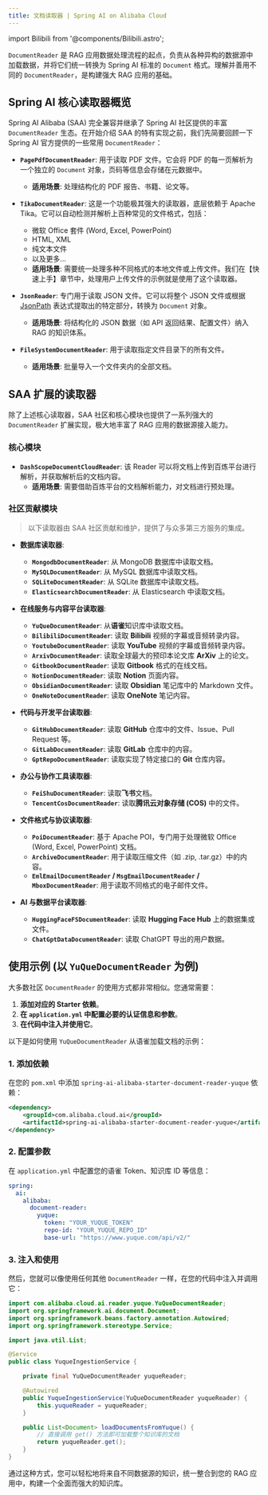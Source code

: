 ```yaml
---
title: 文档读取器 | Spring AI on Alibaba Cloud
---
```


import Bilibili from '@components/Bilibili.astro';

`DocumentReader` 是 RAG 应用数据处理流程的起点，负责从各种异构的数据源中加载数据，并将它们统一转换为 Spring AI 标准的 `Document` 格式。理解并善用不同的 `DocumentReader`，是构建强大 RAG 应用的基础。

## Spring AI 核心读取器概览

Spring AI Alibaba (SAA) 完全兼容并继承了 Spring AI 社区提供的丰富 `DocumentReader` 生态。在开始介绍 SAA 的特有实现之前，我们先简要回顾一下 Spring AI 官方提供的一些常用 `DocumentReader`：

*   **`PagePdfDocumentReader`**: 用于读取 PDF 文件。它会将 PDF 的每一页解析为一个独立的 `Document` 对象，页码等信息会存储在元数据中。
    *   **适用场景**: 处理结构化的 PDF 报告、书籍、论文等。

*   **`TikaDocumentReader`**: 这是一个功能极其强大的读取器，底层依赖于 Apache Tika。它可以自动检测并解析上百种常见的文件格式，包括：
    *   微软 Office 套件 (Word, Excel, PowerPoint)
    *   HTML, XML
    *   纯文本文件
    *   以及更多...
    *   **适用场景**: 需要统一处理多种不同格式的本地文件或上传文件。我们在【快速上手】章节中，处理用户上传文件的示例就是使用了这个读取器。

*   **`JsonReader`**: 专门用于读取 JSON 文件。它可以将整个 JSON 文件或根据 [JsonPath](https://github.com/json-path/JsonPath) 表达式提取出的特定部分，转换为 `Document` 对象。
    *   **适用场景**: 将结构化的 JSON 数据（如 API 返回结果、配置文件）纳入 RAG 的知识体系。

*   **`FileSystemDocumentReader`**: 用于读取指定文件目录下的所有文件。
    *   **适用场景**: 批量导入一个文件夹内的全部文档。

## SAA 扩展的读取器

除了上述核心读取器，SAA 社区和核心模块也提供了一系列强大的 `DocumentReader` 扩展实现，极大地丰富了 RAG 应用的数据源接入能力。

### 核心模块

*   **`DashScopeDocumentCloudReader`**: 该 Reader 可以将文档上传到百炼平台进行解析，并获取解析后的文档内容。
    *   **适用场景**: 需要借助百炼平台的文档解析能力，对文档进行预处理。

### 社区贡献模块

> 以下读取器由 SAA 社区贡献和维护，提供了与众多第三方服务的集成。

*   **数据库读取器**:
    *   **`MongodbDocumentReader`**: 从 MongoDB 数据库中读取文档。
    *   **`MySQLDocumentReader`**: 从 MySQL 数据库中读取文档。
    *   **`SQLiteDocumentReader`**: 从 SQLite 数据库中读取文档。
    *   **`ElasticsearchDocumentReader`**: 从 Elasticsearch 中读取文档。

*   **在线服务与内容平台读取器**:
    *   **`YuQueDocumentReader`**: 从**语雀**知识库中读取文档。
    *   **`BilibiliDocumentReader`**: 读取 **Bilibili** 视频的字幕或音频转录内容。
    *   **`YoutubeDocumentReader`**: 读取 **YouTube** 视频的字幕或音频转录内容。
    *   **`ArxivDocumentReader`**: 读取全球最大的预印本论文库 **ArXiv** 上的论文。
    *   **`GitbookDocumentReader`**: 读取 **Gitbook** 格式的在线文档。
    *   **`NotionDocumentReader`**: 读取 **Notion** 页面内容。
    *   **`ObsidianDocumentReader`**: 读取 **Obsidian** 笔记库中的 Markdown 文件。
    *   **`OneNoteDocumentReader`**: 读取 **OneNote** 笔记内容。

*   **代码与开发平台读取器**:
    *   **`GitHubDocumentReader`**: 读取 **GitHub** 仓库中的文件、Issue、Pull Request 等。
    *   **`GitLabDocumentReader`**: 读取 **GitLab** 仓库中的内容。
    *   **`GptRepoDocumentReader`**: 读取实现了特定接口的 **Git** 仓库内容。

*   **办公与协作工具读取器**:
    *   **`FeiShuDocumentReader`**: 读取**飞书**文档。
    *   **`TencentCosDocumentReader`**: 读取**腾讯云对象存储 (COS)** 中的文件。

*   **文件格式与协议读取器**:
    *   **`PoiDocumentReader`**: 基于 Apache POI，专门用于处理微软 Office (Word, Excel, PowerPoint) 文档。
    *   **`ArchiveDocumentReader`**: 用于读取压缩文件（如 .zip, .tar.gz）中的内容。
    *   **`EmlEmailDocumentReader` / `MsgEmailDocumentReader` / `MboxDocumentReader`**: 用于读取不同格式的电子邮件文件。

*   **AI 与数据平台读取器**:
    *   **`HuggingFaceFSDocumentReader`**: 读取 **Hugging Face Hub** 上的数据集或文件。
    *   **`ChatGptDataDocumentReader`**: 读取 ChatGPT 导出的用户数据。

## 使用示例 (以 `YuQueDocumentReader` 为例)

大多数社区 `DocumentReader` 的使用方式都非常相似。您通常需要：

1.  **添加对应的 Starter 依赖**。
2.  **在 `application.yml` 中配置必要的认证信息和参数**。
3.  **在代码中注入并使用它**。

以下是如何使用 `YuQueDocumentReader` 从语雀加载文档的示例：

### 1. 添加依赖

在您的 `pom.xml` 中添加 `spring-ai-alibaba-starter-document-reader-yuque` 依赖：

```xml
<dependency>
    <groupId>com.alibaba.cloud.ai</groupId>
    <artifactId>spring-ai-alibaba-starter-document-reader-yuque</artifactId>
</dependency>
```

### 2. 配置参数

在 `application.yml` 中配置您的语雀 Token、知识库 ID 等信息：

```yaml
spring:
  ai:
    alibaba:
      document-reader:
        yuque:
          token: "YOUR_YUQUE_TOKEN"
          repo-id: "YOUR_YUQUE_REPO_ID"
          base-url: "https://www.yuque.com/api/v2/"
```

### 3. 注入和使用

然后，您就可以像使用任何其他 `DocumentReader` 一样，在您的代码中注入并调用它：

```java
import com.alibaba.cloud.ai.reader.yuque.YuQueDocumentReader;
import org.springframework.ai.document.Document;
import org.springframework.beans.factory.annotation.Autowired;
import org.springframework.stereotype.Service;

import java.util.List;

@Service
public class YuqueIngestionService {

    private final YuQueDocumentReader yuqueReader;

    @Autowired
    public YuqueIngestionService(YuQueDocumentReader yuqueReader) {
        this.yuqueReader = yuqueReader;
    }

    public List<Document> loadDocumentsFromYuque() {
        // 直接调用 get() 方法即可加载整个知识库的文档
        return yuqueReader.get();
    }
}
```

通过这种方式，您可以轻松地将来自不同数据源的知识，统一整合到您的 RAG 应用中，构建一个全面而强大的知识库。

